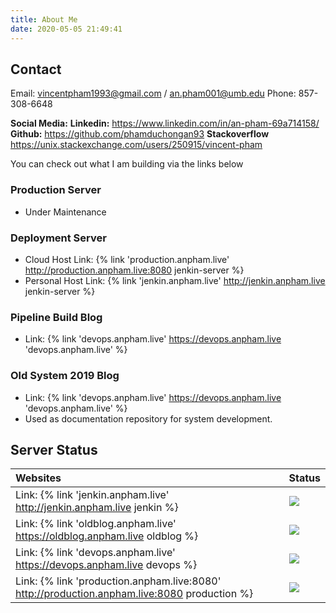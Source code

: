 ```yaml
---
title: About Me
date: 2020-05-05 21:49:41
---
```


## Contact

Email: vincentpham1993@gmail.com / an.pham001@umb.edu
Phone: 857-308-6648

**Social Media:**
**Linkedin:** https://www.linkedin.com/in/an-pham-69a714158/
**Github:** https://github.com/phamduchongan93
**Stackoverflow** https://unix.stackexchange.com/users/250915/vincent-pham

You can check out what I am building via the links below 

### Production Server

* Under Maintenance 

### Deployment Server 

* Cloud Host Link: {% link 'production.anpham.live' http://production.anpham.live:8080  jenkin-server %}
* Personal Host Link: {% link 'jenkin.anpham.live' http://jenkin.anpham.live  jenkin-server %}

### Pipeline Build Blog

* Link: {% link 'devops.anpham.live' https://devops.anpham.live  'devops.anpham.live' %} 

### Old System 2019 Blog 

* Link: {% link 'devops.anpham.live' https://devops.anpham.live  'devops.anpham.live' %} 
* Used as documentation repository for system development.


## Server Status 

| Websites																																																																																						| Status                                                                                               | 
| :----------------------------------------------------------------------------------											| :----------------------------------------------------------------------------------------            |
| Link: {% link 'jenkin.anpham.live' http://jenkin.anpham.live  jenkin %}																							| ![](https://img.shields.io/website?up_message=Online&url=http%3A%2F%2Fjenkin.anpham.live)            |
| Link: {% link 'oldblog.anpham.live' https://oldblog.anpham.live  oldblog %}																			| ![](https://img.shields.io/website?up_message=Online&url=http%3A%2F%2Foldblog.anpham.live)           |
| Link: {% link 'devops.anpham.live' https://devops.anpham.live  devops %}																						| ![](https://img.shields.io/website?up_message=Online&url=http%3A%2F%2Fdevops.anpham.live)            |
| Link: {% link 'production.anpham.live:8080' http://production.anpham.live:8080  production %} | ![](https://img.shields.io/website?down_message=Offline&up_message=Online&url=http%3A%2F%2Fproduction.anpham.live) |
